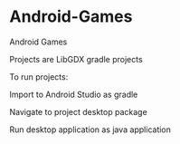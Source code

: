 # Android-Games
Android Games

Projects are LibGDX gradle projects

To run projects:

  Import to Android Studio as gradle
  
  Navigate to project desktop package
  
  Run desktop application as java application
